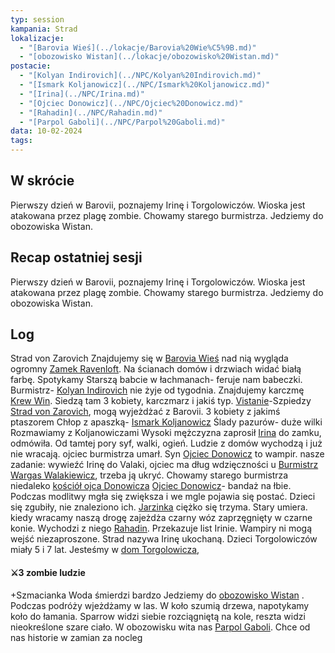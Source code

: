 ```yaml
---
typ: session
kampania: Strad
lokalizacje:
  - "[Barovia Wieś](../lokacje/Barovia%20Wie%C5%9B.md)"
  - "[obozowisko Wistan](../lokacje/obozowisko%20Wistan.md)"
postacie:
  - "[Kolyan Indirovich](../NPC/Kolyan%20Indirovich.md)"
  - "[Ismark Koljanowicz](../NPC/Ismark%20Koljanowicz.md)"
  - "[Irina](../NPC/Irina.md)"
  - "[Ojciec Donowicz](../NPC/Ojciec%20Donowicz.md)"
  - "[Rahadin](../NPC/Rahadin.md)"
  - "[Parpol Gaboli](../NPC/Parpol%20Gaboli.md)"
data: 10-02-2024
tags: 
---
```

## W skrócie
Pierwszy dzień w Barovii, poznajemy Irinę i Torgolowiczów. Wioska jest atakowana przez plagę zombie. Chowamy starego burmistrza. Jedziemy do obozowiska Wistan.

## Recap ostatniej sesji
Pierwszy dzień w Barovii, poznajemy Irinę i Torgolowiczów. Wioska jest atakowana przez plagę zombie. Chowamy starego burmistrza. Jedziemy do obozowiska Wistan.
## Log
Strad von Zarovich
Znajdujemy się w [Barovia Wieś](../lokacje/Barovia%20Wie%C5%9B.md) nad nią wygląda ogromny [Zamek Ravenloft](../lokacje/Zamek%20Ravenloft.md). Na ścianach domów i drzwiach widać białą farbę. Spotykamy Starszą babcie w łachmanach- feruje nam babeczki. Burmistrz- [Kolyan Indirovich](../NPC/Kolyan%20Indirovich.md) nie żyje od tygodnia. Znajdujemy karczmę [Krew Win](../lokacje/Krew%20Win.md). Siedzą tam 3 kobiety, karczmarz i jakiś typ. 
[Vistanie](../organizacje/Vistanie.md)-Szpiedzy [Strad von Zarovich](../NPC/Strad%20von%20Zarovich.md), mogą wyjeżdżać z Barovii.
3 kobiety z jakimś ptaszorem
Chłop z apaszką- [Ismark Koljanowicz](../NPC/Ismark%20Koljanowicz.md)
Ślady pazurów- duże wilki
Rozmawiamy z Koljanowiczami
Wysoki mężczyzna zaprosił [Irina](../NPC/Irina.md) do zamku, odmówiła. Od tamtej pory syf, walki, ogień. Ludzie z domów wychodzą i już nie wracają. ojciec burmistrza umarł.
Syn [Ojciec Donowicz](../NPC/Ojciec%20Donowicz.md) to wampir.
nasze zadanie: wywieźć Irinę do Valaki, ojciec ma dług wdzięczności u [Burmistrz Wargas Walakiewicz](../NPC/Burmistrz%20Wargas%20Walakiewicz.md), trzeba ją ukryć.
Chowamy starego burmistrza niedaleko [kościół ojca Donowicza](../lokacje/ko%C5%9Bci%C3%B3%C5%82%20ojca%20Donowicza.md)
[Ojciec Donowicz](../NPC/Ojciec%20Donowicz.md)- bandaż na łbie. Podczas modlitwy mgła się zwiększa i we mgle pojawia się postać. 
Dzieci się zgubiły, nie znaleziono ich. [Jarzinka](../NPC/Jarzinka.md) ciężko się trzyma. Stary umiera. kiedy wracamy naszą drogę zajeżdża czarny wóz zaprzęgnięty w czarne konie. Wychodzi z niego [Rahadin](../NPC/Rahadin.md). Przekazuje list Irinie. Wampiry ni mogą wejść niezaproszone. Strad nazywa Irinę ukochaną. Dzieci Torgolowiczów miały 5 i 7 lat. Jesteśmy w [dom Torgolowicza](../lokacje/dom%20Torgolowicza.md), 
#### ⚔3 zombie ludzie
+Szmacianka
Woda śmierdzi bardzo
Jedziemy do [obozowisko Wistan](../lokacje/obozowisko%20Wistan.md) . Podczas podróży wjeżdżamy w las. W koło szumią drzewa, napotykamy koło do łamania. Sparrow widzi siebie rozciągniętą na kole, reszta widzi nieokreślone szare ciało. 
W obozowisku wita nas [Parpol Gaboli](../NPC/Parpol%20Gaboli.md). Chce od nas historie w zamian za nocleg
